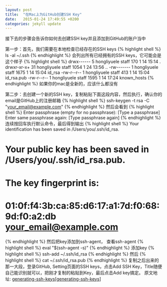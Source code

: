 ```yaml
---
layout: post
title:  "在Mac上为GitHub创建SSH Key"
date:   2015-01-24 17:49:55 +0200
categories: jekyll update
---
```


接下去的步骤会告诉你如何去创建SSH key并且添加到GitHub的账户当中

第一步：首先，我们需要在本地检查已经存在的SSH keys
{% highlight shell %}
ls -al ~/.ssh
{% endhighlight %}
会列出所有已经拥有的SSH keys，它可能会是这个样子
{% highlight shell %}
drwx------   5 hongliyuele  staff   170  1 14 15:14 .
drwxr-xr-x+ 31 hongliyuele  staff  1054  1 24 13:56 ..
-rw-------   1 hongliyuele  staff  1675  1 14 15:04 id_rsa
-rw-r--r--   1 hongliyuele  staff   413  1 14 15:04 id_rsa.pub
-rw-r--r--   1 hongliyuele  staff  1595  1 14 17:24 known_hosts
{% endhighlight %}
如果你的mac是全新的，应该什么都没有

第二步：去创建一个新的SSH key，复制粘贴下面这段内容，然后执行，确认你的email是GitHub上的注册邮箱
{% highlight shell %}
ssh-keygen -t rsa -C "your_email@example.com"
{% endhighlight %}
然后会看到
{% highlight shell %}
Enter passphrase (empty for no passphrase): [Type a passphrase]
Enter same passphrase again: [Type passphrase again]
{% endhighlight %}
连续按回车执行默认命令，最后得到输出
{% highlight shell %}
Your identification has been saved in /Users/you/.ssh/id_rsa.
# Your public key has been saved in /Users/you/.ssh/id_rsa.pub.
# The key fingerprint is:
# 01:0f:f4:3b:ca:85:d6:17:a1:7d:f0:68:9d:f0:a2:db your_email@example.com
{% endhighlight %}
然后把key添加到ssh-agent，
查看ssh-agent
{% highlight shell %}
eval "$(ssh-agent -s)"
{% endhighlight %}
添加key
{% highlight shell %}
ssh-add ~/.ssh/id_rsa
{% endhighlight %}
然后
{% highlight shell %}
cat ~/.ssh/id_rsa.pub
{% endhighlight %}
复制之后出来的那一大段，登录GitHub, Setting页面的SSH keys，点击Add SSH Key，Title随便自己能识别就可以，把刚才复制的粘贴到Key，最后点击Add key搞定。
原文地址: [generating-ssh-keys][[generating-ssh-keys]]

[generating-ssh-keys]: https://help.github.com/articles/generating-ssh-keys/
